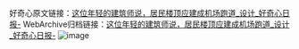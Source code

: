 好奇心原文链接：[这位年轻的建筑师说，居民楼顶应建成机场跑道_设计_好奇心日报-](https://www.qdaily.com/articles/12094.html)
WebArchive归档链接：[这位年轻的建筑师说，居民楼顶应建成机场跑道_设计_好奇心日报-](http://web.archive.org/web/20190623171916/https://www.qdaily.com/articles/12094.html)
![image](http://ww3.sinaimg.cn/large/007d5XDply1g3wyi3082ej30u05nvb29)